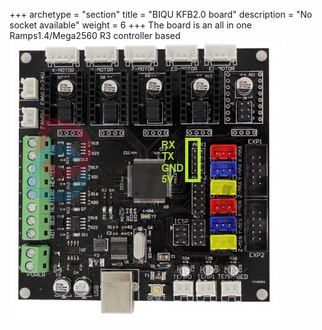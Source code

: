+++
archetype = "section"
title = "BIQU KFB2.0 board"
description = "No socket available"
weight = 6
+++
The board is an all in one Ramps1.4/Mega2560 R3 controller based
![step1](board.jpg?width=300px)
